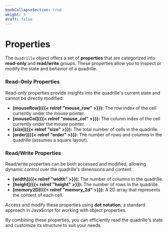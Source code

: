 ```yaml
---
bookCollapseSection: true  
weight: 3  
draft: false  
---
```


# Properties  

The `Quadrille` object offers a set of **properties** that are categorized into **read-only** and **read/write** groups. These properties allow you to inspect or modify the state and behavior of a quadrille.  

### Read-Only Properties  
Read-only properties provide insights into the quadrille's current state and cannot be directly modified:  
- **[mouseRow]({{< relref "mouse_row" >}}):** The row index of the cell currently under the mouse pointer.  
- **[mouseCol]({{< relref "mouse_col" >}}):** The column index of the cell currently under the mouse pointer.  
- **[size]({{< relref "size" >}}):** The total number of cells in the quadrille.  
- **[order]({{< relref "order" >}}):** The number of rows and columns in the quadrille (assumes a square layout).

### Read/Write Properties  
Read/write properties can be both accessed and modified, allowing dynamic control over the quadrille's dimensions and content:  
- **[width]({{< relref "width" >}}):** The number of columns in the quadrille.  
- **[height]({{< relref "height" >}}):** The number of rows in the quadrille.  
- **[memory2D]({{< relref "memory_2d" >}}):** A 2D array that represents the content of each cell.  

Access and modify these properties using **dot notation**, a standard approach in JavaScript for working with object properties.  

By combining these properties, you can efficiently read the quadrille's state and customize its structure to suit your needs.  